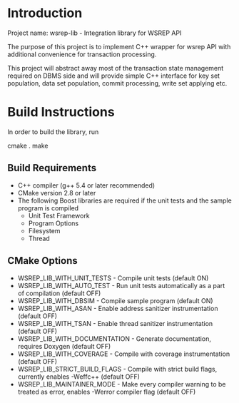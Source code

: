 # Introduction

Project name: wsrep-lib - Integration library for WSREP API

The purpose of this project is to implement C++ wrapper
for wsrep API with additional convenience for transaction
processing.

This project will abstract away most of the transaction state
management required on DBMS side and will provide simple
C++ interface for key set population, data set population,
commit processing, write set applying etc.

# Build Instructions

In order to build the library, run

  cmake <cmake options> .
  make

## Build Requirements

* C++ compiler (g++ 5.4 or later recommended)
* CMake version 2.8 or later
* The following Boost libraries are required if the unit tests and
  the sample program is compiled
  * Unit Test Framework
  * Program Options
  * Filesystem
  * Thread

## CMake Options

* WSREP_LIB_WITH_UNIT_TESTS - Compile unit tests (default ON)
* WSREP_LIB_WITH_AUTO_TEST - Run unit tests automatically as a part
  of compilation (default OFF)
* WSREP_LIB_WITH_DBSIM - Compile sample program (default ON)
* WSREP_LIB_WITH_ASAN - Enable address sanitizer instrumentation (default OFF)
* WSREP_LIB_WITH_TSAN - Enable thread sanitizer instrumentation (default OFF)
* WSREP_LIB_WITH_DOCUMENTATION - Generate documentation, requires Doxygen
  (default OFF)
* WSREP_LIB_WITH_COVERAGE - Compile with coverage instrumentation (default OFF)
* WSREP_LIB_STRICT_BUILD_FLAGS - Compile with strict build flags, currently
  enables -Weffc++ (default OFF)
* WSREP_LIB_MAINTAINER_MODE - Make every compiler warning to be treated
  as error, enables -Werror compiler flag (default OFF)

